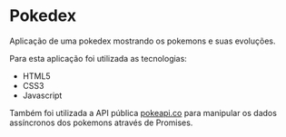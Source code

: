 # Pokedex
<p>Aplicação de uma pokedex mostrando os pokemons e suas evoluções.</p>
<p>Para esta aplicação foi utilizada as tecnologias:</p>
<ul>
  <li>HTML5</li>
  <li>CSS3</li>
  <li>Javascript</li>

</ul>
<p>Também foi utilizada a API pública <a href="https://pokeapi.co/">pokeapi.co</a> para manipular os dados assíncronos dos pokemons através de Promises. 

